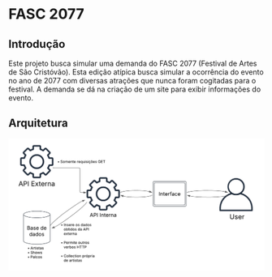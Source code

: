 # **FASC 2077**

## **Introdução**

Este projeto busca simular uma demanda do FASC 2077 (Festival de Artes de São Cristóvão). Esta edição atípica busca simular a ocorrência do evento no ano de 2077 com diversas atrações que nunca foram cogitadas para o festival. A demanda se dá na criação de um site para exibir informações do evento.

## **Arquitetura**

<img src="docs/fluxo-aplicacao.png">

